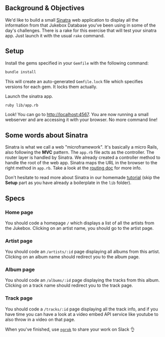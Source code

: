 ## Background & Objectives

We'd like to build a small [Sinatra](http://www.sinatrarb.com/) web application to display all the information from that Jukebox Database you've been using in some of the day's challenges.
There is a rake for this exercise that will test your sinatra app. Just launch it with the usual `rake` command.

## Setup

Install the gems specified in your `Gemfile` with the following command:

```bash
bundle install
```
This will create an auto-generated `Gemfile.lock` file which specifies versions for each gem. It locks them actually.

Launch the sinatra app.

```bash
ruby lib/app.rb
```

Look! You can go to [http://localhost:4567](http://localhost:4567). You are now running a small webserver and are accessing it with your browser. No more command line!

## Some words about Sinatra

Sinatra is what we call a web "microframework". It's basically a micro Rails, also following the **MVC** pattern.
The `app.rb` file acts as the controller. The router layer is handled by Sinatra.
We already created a controller method to handle the root of the web app. Sinatra maps the URL in the browser to the right method in `app.rb`. Take a look at the [routing doc](http://www.sinatrarb.com/intro.html#Routes) for more info.

Don't hesitate to read more about Sinatra in our homemade [tutorial](https://github.com/lewagon/sinatra-101) (skip the **Setup** part as you have already a boilerplate in the `lib` folder).

## Specs

### Home page

You should code a homepage `/` which displays a list of all the artists from
the Jukebox. Clicking on an artist name, you should go to the artist page.

### Artist page

You should code an `/artists/:id` page displaying all albums from this artist.
Clicking on an album name should redirect you to the album page.

### Album page

You should code an `/albums/:id` page displaying the tracks from this album.
Clicking on a track name should redirect you to the track page.

### Track page

You should code a `/tracks/:id` page displaying all the track info, and if you have time
you can have a look at a video embed API service like youtube to also throw in a video on
that page.

When you've finished, use [`ngrok`](https://github.com/lewagon/sinatra-101/blob/master/README.md#share-with-the-world) to share your work on Slack 👌
